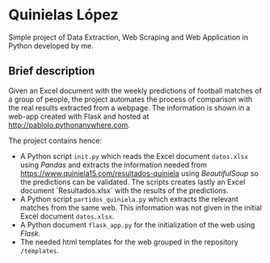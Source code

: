 # Quinielas López
Simple project of Data Extraction, Web Scraping and Web Application in Python developed by me.


## Brief description
Given an Excel document with the weekly predictions of football matches of a group of people, the project automates the process of comparison with the real results extracted from a webpage. The information is shown in a web-app created with Flask and hosted at  <http://pablolo.pythonanywhere.com>.

The project contains hence:
- A Python script `init.py` which reads the Excel document `datos.xlsx` using _Pandas_ and extracts the information needed from <https://www.quiniela15.com/resultados-quiniela> using _BeautifulSoup_ so the predictions can be validated. The scripts creates lastly an Excel document ´Resultados.xlsx` with the results of the predictions.
- A Python script `partidos_quiniela.py` which extracts the relevant matches from the same web. This information was not given in the initial Excel document `datos.xlsx`.
- A Python document `flask_app.py` for the initialization of the web using _Flask_.
- The needed html templates for the web grouped in the repository `/templates`.



